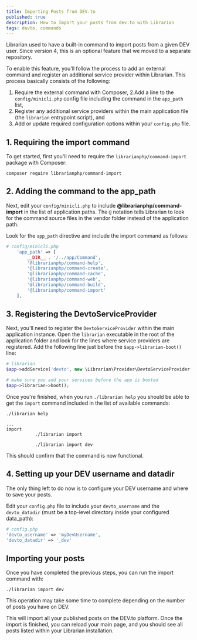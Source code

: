 ```yaml
---
title: Importing Posts from DEV.to
published: true
description: How to Import your posts from dev.to with Librarian
tags: devto, commands
---
```


Librarian used to have a built-in command to import posts from a given DEV user. Since version 4, this is an optional feature that we moved to a separate repository.

To enable this feature, you'll follow the process to add an external command and register an additional service provider within Librarian. This process basically consists of the following:

1. Require the external command with Composer,
2.Add a line to the `config/minicli.php` config file including the command in the `app_path` list,
2. Register any additional service providers within the main application file (the `librarian` entrypoint script), and
3. Add or update required configuration options within your `config.php` file.

## 1. Requiring the import command

To get started, first you'll need to require the `librarianphp/command-import` package with Composer:

```shell
composer require librarianphp/command-import
```

## 2. Adding the command to the app_path

Next, edit your `config/minicli.php` to include **@librarianphp/command-import** in the list of application paths. The `@` notation tells Librarian to look for the command source files in the vendor folder instead of the application path.

Look for the `app_path` directive and include the import command as follows:

```php
# config/minicli.php
    'app_path' => [
        __DIR__ . '/../app/Command',
        '@librarianphp/command-help',
        '@librarianphp/command-create',
        '@librarianphp/command-cache',
        '@librarianphp/command-web',
        '@librarianphp/command-build',
        '@librarianphp/command-import'
    ],
```

## 3. Registering the DevtoServiceProvider

Next, you'll need to register the `DevtoServiceProvider` within the main application instance. Open the `librarian` executable in the root of the application folder and look for the lines where service providers are registered. Add the following line just before the `$app->librarian-boot()` line:

```php
# librarian
$app->addService('devto', new \Librarian\Provider\DevtoServiceProvider());

# make sure you add your services before the app is booted
$app->librarian->boot(); 
```

Once you're finished, when you run `./librarian help` you should be able to get the `import` command included in the list of available commands:

```shell
./librarian help
```
```shell
...
import                                  
           ./librarian import
          
           ./librarian import dev

```

This should confirm that the command is now functional.

## 4. Setting up your DEV username and datadir

The only thing left to do now is to configure your DEV username and where to save your posts. 

Edit your `config.php` file to include your `devto_username` and the `devto_datadir` (must be a top-level directory inside your configured data_path):

```php
# config.php
'devto_username' => 'myDevUsername',
'devto_datadir' => '_dev'
```

## Importing your posts

Once you have completed the previous steps, you can run the import command with:

```command
./librarian import dev
```

This operation may take some time to complete depending on the number of posts you have on DEV.

This will import all your published posts on the DEV.to platform. Once the import is finished, you can reload your main page, and you should see all posts listed within your Librarian installation.
